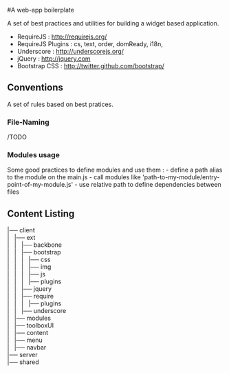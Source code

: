 #A web-app boilerplate

A set of best practices and utilities for building a widget based application.

* RequireJS : http://requirejs.org/
* RequireJS Plugins : cs, text, order, domReady, i18n,
* Underscore : http://underscorejs.org/
* jQuery : http://jquery.com
* Bootstrap CSS : http://twitter.github.com/bootstrap/

## Conventions

A set of rules based on best pratices.

### File-Naming

/TODO

### Modules usage

Some good practices to define modules and use them :
	- define a path alias to the module on the main.js
	- call modules like 'path-to-my-module/entry-point-of-my-module.js'
	- use relative path to define dependencies between files

## Content Listing

|── client  
|   |── ext  
|   |   |── backbone  
|   |   |── bootstrap  
|   |   |   |── css  
|   |   |   |── img  
|   |   |   |── js  
|   |   |   |── plugins  
|   |   |── jquery  
|   |   |── require  
|   |   |   |── plugins  
|   |   |── underscore  
|   |── modules  
|       |── toolboxUI  
|           |── content  
|           |── menu  
|           |── navbar  
|── server  
|── shared  